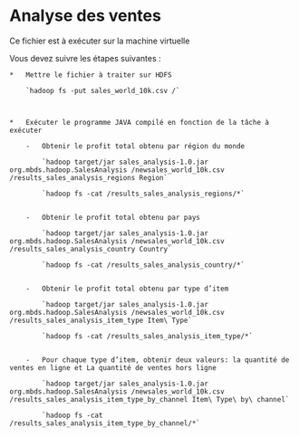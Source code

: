 # Analyse des ventes

Ce fichier est à exécuter sur la machine virtuelle

Vous devez suivre les étapes suivantes : 

    *   Mettre le fichier à traiter sur HDFS
        
        `hadoop fs -put sales_world_10k.csv /`



    *   Exécuter le programme JAVA compilé en fonction de la tâche à exécuter

        -   Obtenir le profit total obtenu par région du monde
        
            `hadoop target/jar sales_analysis-1.0.jar org.mbds.hadoop.SalesAnalysis /newsales_world_10k.csv /results_sales_analysis_regions Region`

            `hadoop fs -cat /results_sales_analysis_regions/*`


        -   Obtenir le profit total obtenu par pays
        
            `hadoop target/jar sales_analysis-1.0.jar org.mbds.hadoop.SalesAnalysis /newsales_world_10k.csv /results_sales_analysis_country Country`

            `hadoop fs -cat /results_sales_analysis_country/*`


        -   Obtenir le profit total obtenu par type d’item
        
            `hadoop target/jar sales_analysis-1.0.jar org.mbds.hadoop.SalesAnalysis /newsales_world_10k.csv /results_sales_analysis_item_type Item\ Type`

            `hadoop fs -cat /results_sales_analysis_item_type/*`


        -   Pour chaque type d’item, obtenir deux valeurs: la quantité de ventes en ligne et La quantité de ventes hors ligne
        
            `hadoop target/jar sales_analysis-1.0.jar org.mbds.hadoop.SalesAnalysis /newsales_world_10k.csv /results_sales_analysis_item_type_by_channel Item\ Type\ by\ channel`

            `hadoop fs -cat /results_sales_analysis_item_type_by_channel/*`
